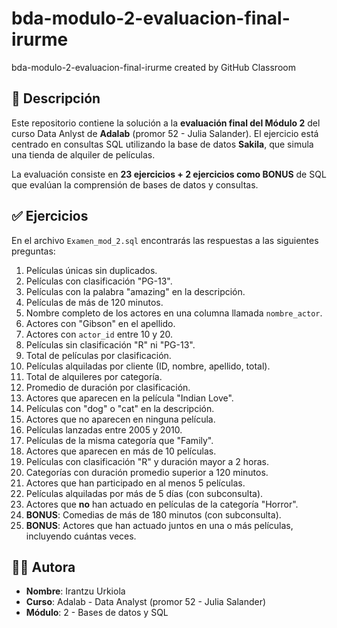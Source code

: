 # bda-modulo-2-evaluacion-final-irurme
bda-modulo-2-evaluacion-final-irurme created by GitHub Classroom

## 📝 Descripción

Este repositorio contiene la solución a la **evaluación final del Módulo 2** del curso Data Anlyst de **Adalab** (promor 52 - Julia Salander). El ejercicio está centrado en consultas SQL utilizando la base de datos **Sakila**, que simula una tienda de alquiler de películas.

La evaluación consiste en **23 ejercicios + 2 ejercicios como BONUS** de SQL que evalúan la comprensión de bases de datos y consultas.

## ✅ Ejercicios 

En el archivo `Examen_mod_2.sql` encontrarás las respuestas a las siguientes preguntas:

1. Películas únicas sin duplicados.
2. Películas con clasificación "PG-13".
3. Películas con la palabra "amazing" en la descripción.
4. Películas de más de 120 minutos.
5. Nombre completo de los actores en una columna llamada `nombre_actor`.
6. Actores con "Gibson" en el apellido.
7. Actores con `actor_id` entre 10 y 20.
8. Películas sin clasificación "R" ni "PG-13".
9. Total de películas por clasificación.
10. Películas alquiladas por cliente (ID, nombre, apellido, total).
11. Total de alquileres por categoría.
12. Promedio de duración por clasificación.
13. Actores que aparecen en la película "Indian Love".
14. Películas con "dog" o "cat" en la descripción.
15. Actores que no aparecen en ninguna película.
16. Películas lanzadas entre 2005 y 2010.
17. Películas de la misma categoría que "Family".
18. Actores que aparecen en más de 10 películas.
19. Películas con clasificación "R" y duración mayor a 2 horas.
20. Categorías con duración promedio superior a 120 minutos.
21. Actores que han participado en al menos 5 películas.
22. Películas alquiladas por más de 5 días (con subconsulta).
23. Actores que **no** han actuado en películas de la categoría "Horror".
24. **BONUS**: Comedias de más de 180 minutos (con subconsulta).
25. **BONUS**: Actores que han actuado juntos en una o más películas, incluyendo cuántas veces.

## 👩‍💻 Autora

- **Nombre**: Irantzu Urkiola
- **Curso**: Adalab - Data Analyst (promor 52 - Julia Salander)
- **Módulo**: 2 - Bases de datos y SQL
